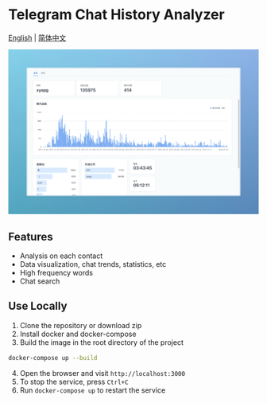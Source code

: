 # Telegram Chat History Analyzer
[English](README.md) | [简体中文](README.zh.md) 

![Screenshot](img/hero.png)
## Features
- Analysis on each contact
- Data visualization, chat trends, statistics, etc
- High frequency words
- Chat search

## Use Locally
1. Clone the repository or download zip
2. Install docker and docker-compose
3. Build the image in the root directory of the project
```bash
docker-compose up --build
```
4. Open the browser and visit `http://localhost:3000`
5. To stop the service, press `Ctrl+C`
6. Run `docker-compose up` to restart the service